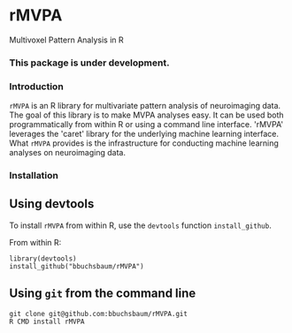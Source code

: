 
rMVPA
=====

Multivoxel Pattern Analysis in R

### This package is under development.

### Introduction

`rMVPA` is an R library for multivariate pattern analysis of neuroimaging data. The goal of this library is to make MVPA analyses easy. It can be used both programmatically from within R or using a command line interface. 'rMVPA' leverages the 'caret' library for the underlying machine learning interface. What `rMVPA` provides is the infrastructure for conducting machine learning analyses on neuroimaging data. 

### Installation

## Using devtools

To install `rMVPA` from within R, use the `devtools` function `install_github`.

From within R:

```
library(devtools)
install_github("bbuchsbaum/rMVPA")
```

## Using `git` from the command line

```
git clone git@github.com:bbuchsbaum/rMVPA.git
R CMD install rMVPA
```
